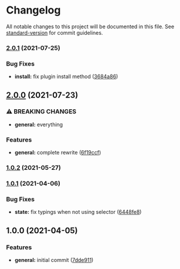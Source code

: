 # Changelog

All notable changes to this project will be documented in this file. See [standard-version](https://github.com/conventional-changelog/standard-version) for commit guidelines.

### [2.0.1](https://github.com/ezylean/svelte-makina/compare/v2.0.0...v2.0.1) (2021-07-25)


### Bug Fixes

* **install:** fix plugin install method ([3684a86](https://github.com/ezylean/svelte-makina/commit/3684a864ad6460214111290f0760bfcf851e8083))

## [2.0.0](https://github.com/ezylean/svelte-makina/compare/v1.0.2...v2.0.0) (2021-07-23)


### ⚠ BREAKING CHANGES

* **general:** everything

### Features

* **general:** complete rewrite ([6f19ccf](https://github.com/ezylean/svelte-makina/commit/6f19ccf5207c0634d1567814ea795daba44a8c4d))

### [1.0.2](https://github.com/ezylean/svelte-makina/compare/v1.0.1...v1.0.2) (2021-05-27)

### [1.0.1](https://github.com/ezylean/svelte-makina/compare/v1.0.0...v1.0.1) (2021-04-06)


### Bug Fixes

* **state:** fix typings when not using selector ([6448fe8](https://github.com/ezylean/svelte-makina/commit/6448fe885d0eaee5cdbd7d8ccfe30cf83e082a94))

## 1.0.0 (2021-04-05)


### Features

* **general:** initial commit ([7dde911](https://github.com/ezylean/svelte-makina/commit/7dde911b46066cc68d8b3466edfa3340b1a6b494))

